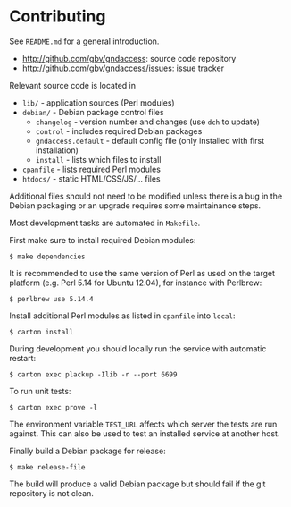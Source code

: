 # Contributing

See `README.md` for a general introduction.

* <http://github.com/gbv/gndaccess>: source code repository
* <http://github.com/gbv/gndaccess/issues>: issue tracker

Relevant source code is located in

* `lib/` - application sources (Perl modules)
* `debian/` - Debian package control files 
    * `changelog` - version number and changes 
      (use `dch` to update)
    * `control` - includes required Debian packages
    * `gndaccess.default` - default config file 
      (only installed with first installation)
    * `install` - lists which files to install
* `cpanfile` - lists required Perl modules
* `htdocs/` - static HTML/CSS/JS/... files

Additional files should not need to be modified unless there is a bug in the
Debian packaging or an upgrade requires some maintainance steps.

Most development tasks are automated in `Makefile`.

First make sure to install required Debian modules:

    $ make dependencies

It is recommended to use the same version of Perl as used on the target
platform (e.g. Perl 5.14 for Ubuntu 12.04), for instance with Perlbrew:

    $ perlbrew use 5.14.4

Install additional Perl modules as listed in `cpanfile` into `local`:

    $ carton install

During development you should locally run the service with automatic restart:

    $ carton exec plackup -Ilib -r --port 6699
    
To run unit tests:

    $ carton exec prove -l

The environment variable `TEST_URL` affects which server the tests are run
against. This can also be used to test an installed service at another host.

Finally build a Debian package for release:

    $ make release-file

The build will produce a valid Debian package but should fail if the git
repository is not clean.
